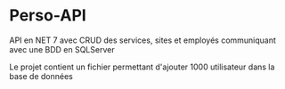 # Perso-API

API en NET 7 avec CRUD des services, sites et employés communiquant avec une BDD en SQLServer

Le projet contient un fichier permettant d'ajouter 1000 utilisateur dans la base de données
